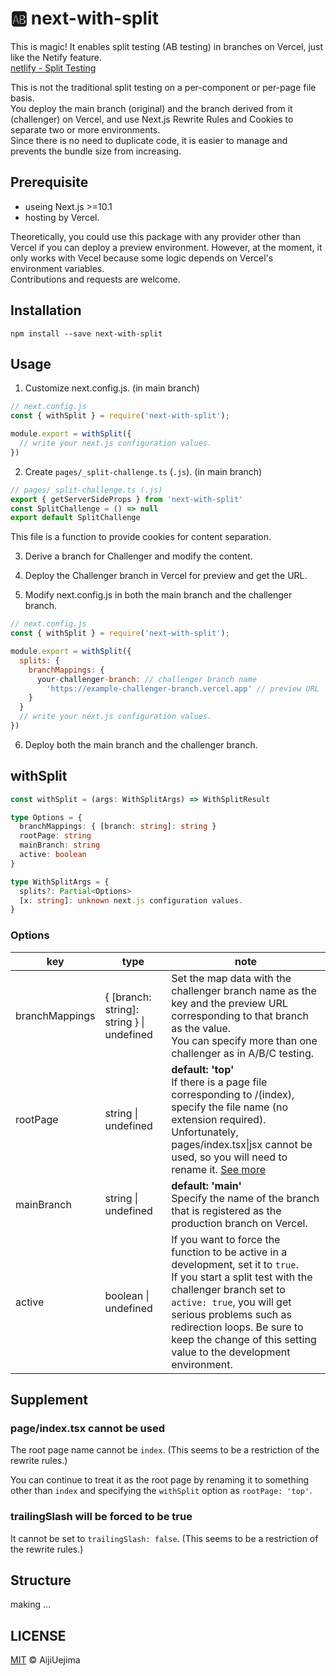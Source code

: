 # :ab: next-with-split

This is magic!  It enables split testing (AB testing) in branches on Vercel, just like the Netify feature.  
[netlify - Split Testing](https://docs.netlify.com/site-deploys/split-testing/)

This is not the traditional split testing on a per-component or per-page file basis.  
You deploy the main branch (original) and the branch derived from it (challenger) on Vercel, and use Next.js Rewrite Rules and Cookies to separate two or more environments.  
Since there is no need to duplicate code, it is easier to manage and prevents the bundle size from increasing.

## Prerequisite

- useing Next.js >=10.1
- hosting by Vercel.

Theoretically, you could use this package with any provider other than Vercel if you can deploy a preview environment. However, at the moment, it only works with Vecel because some logic depends on Vercel's environment variables.  
Contributions and requests are welcome.

## Installation

```
npm install --save next-with-split
```

## Usage
1. Customize next.config.js. (in main branch)
```js
// next.config.js
const { withSplit } = require('next-with-split');

module.export = withSplit({
  // write your next.js configuration values.
})
```

2. Create `pages/_split-challenge.ts` (`.js`). (in main branch)  
```ts
// pages/_split-challenge.ts (.js)
export { getServerSideProps } from 'next-with-split'
const SplitChallenge = () => null
export default SplitChallenge
```
This file is a function to provide cookies for content separation.

3. Derive a branch for Challenger and modify the content.

4. Deploy the Challenger branch in Vercel for preview and get the URL.

5. Modify next.config.js in both the main branch and the challenger branch.

```js
// next.config.js
const { withSplit } = require('next-with-split');

module.export = withSplit({
  splits: {
    branchMappings: {
      your-challenger-branch: // challenger branch name
        'https://example-challenger-branch.vercel.app' // preview URL
    }
  }
  // write your next.js configuration values.
})
```

6. Deploy both the main branch and the challenger branch.

## withSplit

```ts
const withSplit = (args: WithSplitArgs) => WithSplitResult

type Options = {
  branchMappings: { [branch: string]: string }
  rootPage: string
  mainBranch: string
  active: boolean
}

type WithSplitArgs = {
  splits?: Partial<Options>
  [x: string]: unknown next.js configuration values.
}
```

### Options

|key|type|note|
| ---- | ---- | ---- |
|branchMappings|{ [branch: string]: string } \| undefined|Set the map data with the challenger branch name as the key and the preview URL corresponding to that branch as the value.<br />You can specify more than one challenger as in A/B/C testing.|
|rootPage|string \| undefined|**default: 'top'**<br />If there is a page file corresponding to /(index), specify the file name (no extension required).<br />Unfortunately, pages/index.tsx\|jsx cannot be used, so you will need to rename it. [See more](https://github.com/aiji42/next-with-split#Supplement)|
|mainBranch|string \| undefined|**default: 'main'**<br />Specify the name of the branch that is registered as the production branch on Vercel.|
|active|boolean \| undefined|If you want to force the function to be active in a development, set it to `true`.<br />If you start a split test with the challenger branch set to `active: true`, you will get serious problems such as redirection loops. Be sure to keep the change of this setting value to the development environment.|

## Supplement

### page/index.tsx cannot be used

The root page name cannot be `index`. (This seems to be a restriction of the rewrite rules.)

You can continue to treat it as the root page by renaming it to something other than `index` and specifying the `withSplit` option as `rootPage: 'top'`.

### trailingSlash will be forced to be true

It cannot be set to `trailingSlash: false`. (This seems to be a restriction of the rewrite rules.)

## Structure

making ...

## LICENSE

[MIT](https://github.com/aiji42/next-with-split/blob/main/LICENSE) © AijiUejima